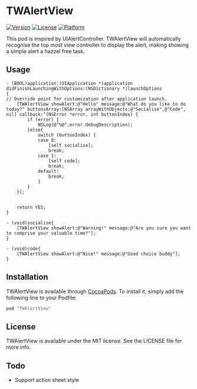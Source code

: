 # TWAlertView

[![Version](https://img.shields.io/cocoapods/v/TWAlertView.svg?style=flat)](http://cocoapods.org/pods/TWAlertView)
[![License](https://img.shields.io/cocoapods/l/TWAlertView.svg?style=flat)](http://cocoapods.org/pods/TWAlertView)
[![Platform](https://img.shields.io/cocoapods/p/TWAlertView.svg?style=flat)](http://cocoapods.org/pods/TWAlertView)

This pod is inspired by UIAlertController. TWAlertView will automatically recognise the top most view controller to display the alert, making showing a simple alert a hazzel free task.

## Usage

```objc
- (BOOL)application:(UIApplication *)application didFinishLaunchingWithOptions:(NSDictionary *)launchOptions
{
// Override point for customization after application launch.
    [TWAlertView showAlert:@"Hello" message:@"What do you like to do today?" buttonsArray:[NSArray arrayWithObjects:@"Socialise",@"Code", nil] callback:^(NSError *error, int buttonIndex) {
        if (error) {
            NSLog(@"%@",error.debugDescription);
        }else{
            switch (buttonIndex) {
            case 0:
                [self socialise];
                break;
            case 1:
                [self code];
                break;
            default:
                break;
            }
        }
    }];


    return YES;
}

- (void)socialise{
    [TWAlertView showAlert:@"Warning!" message:@"Are you sure you want to comprise your valuable time?"];
}

- (void)code{
    [TWAlertView showAlert:@"Nice!" message:@"Good choice buddy"];
}

```

## Installation

TWAlertView is available through [CocoaPods](http://cocoapods.org). To install
it, simply add the following line to your Podfile:

```ruby
pod "TWAlertView"
```

## License

TWAlertView is available under the MIT license. See the LICENSE file for more info.

## Todo

- Support action sheet style
